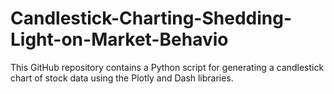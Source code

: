 # Candlestick-Charting-Shedding-Light-on-Market-Behavio
This GitHub repository contains a Python script for generating a candlestick chart of stock data using the Plotly and Dash libraries. 
